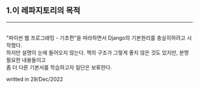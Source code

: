 ## 1.이 레파지토리의 목적
<hr>
<br>
"파이썬 웹 프로그래밍 - 기초편"을 따라하면서 Django의 기본원리를 충실히하려고 시작했다.<br>
하지만 설명이 눈에 들어오지 않는다. 책의 구조가 그렇게 좋지 않은 것도 있지만, 분명 필요한 내용들이고<br>
좀 더 다른 기본서를 학습하고자 일단은 보류한다.

writted in 29/Dec/2022